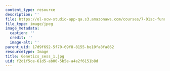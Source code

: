 ```yaml
---
content_type: resource
description: ''
file: https://ol-ocw-studio-app-qa.s3.amazonaws.com/courses/7-01sc-fundamentals-of-biology-fall-2011/f2d1f5ce61d5ab005b5ea4e2f6151b8d_Genetics_sess_1.jpg
file_type: image/jpeg
image_metadata:
  caption: ''
  credit: ''
  image-alt: ''
parent_uid: 17d9f692-5f70-69f8-8155-be10fa8fa862
resourcetype: Image
title: Genetics_sess_1.jpg
uid: f2d1f5ce-61d5-ab00-5b5e-a4e2f6151b8d
---
```

